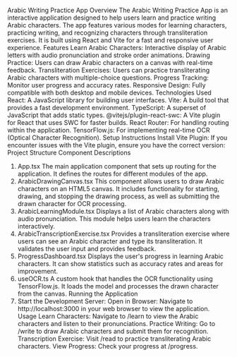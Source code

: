 Arabic Writing Practice App
Overview
The Arabic Writing Practice App is an interactive application designed to help users learn and practice writing Arabic characters. The app features various modes for learning characters, practicing writing, and recognizing characters through transliteration exercises. It is built using React and Vite for a fast and responsive user experience.
Features
Learn Arabic Characters: Interactive display of Arabic letters with audio pronunciation and stroke order animations.
Drawing Practice: Users can draw Arabic characters on a canvas with real-time feedback.
Transliteration Exercises: Users can practice transliterating Arabic characters with multiple-choice questions.
Progress Tracking: Monitor user progress and accuracy rates.
Responsive Design: Fully compatible with both desktop and mobile devices.
Technologies Used
React: A JavaScript library for building user interfaces.
Vite: A build tool that provides a fast development environment.
TypeScript: A superset of JavaScript that adds static types.
@vitejs/plugin-react-swc: A Vite plugin for React that uses SWC for faster builds.
React Router: For handling routing within the application.
TensorFlow.js: For implementing real-time OCR (Optical Character Recognition).
Setup Instructions
 Install Vite Plugin:
If you encounter issues with the Vite plugin, ensure you have the correct version:
Project Structure
Component Descriptions
1. App.tsx
The main application component that sets up routing for the application. It defines the routes for different modules of the app.
2. ArabicDrawingCanvas.tsx
This component allows users to draw Arabic characters on an HTML5 canvas. It includes functionality for starting, drawing, and stopping the drawing process, as well as submitting the drawn character for OCR processing.
3. ArabicLearningModule.tsx
Displays a list of Arabic characters along with audio pronunciation. This module helps users learn the characters interactively.
4. ArabicTranscriptionExercise.tsx
Provides a transliteration exercise where users can see an Arabic character and type its transliteration. It validates the user input and provides feedback.
5. ProgressDashboard.tsx
Displays the user's progress in learning Arabic characters. It can show statistics such as accuracy rates and areas for improvement.
6. useOCR.ts
A custom hook that handles the OCR functionality using TensorFlow.js. It loads the model and processes the drawn character from the canvas.
Running the Application
1. Start the Development Server:
Open in Browser:
Navigate to http://localhost:3000 in your web browser to view the application.
Usage
Learn Characters: Navigate to /learn to view the Arabic characters and listen to their pronunciations.
Practice Writing: Go to /write to draw Arabic characters and submit them for recognition.
Transcription Exercise: Visit /read to practice transliterating Arabic characters.
View Progress: Check your progress at /progress.